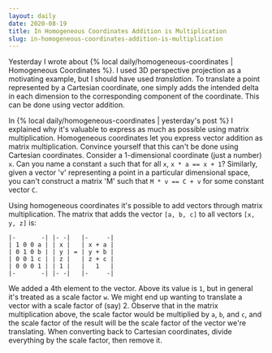```yaml
---
layout: daily
date: 2020-08-19
title: In Homogeneous Coordinates Addition is Multiplication
slug: in-homogeneous-coordinates-addition-is-multiplication
---
```


Yesterday I wrote about {% local daily/homogeneous-coordinates | Homogeneous Coordinates %}.
I used 3D perspective projection as a motivating example, but I should have used _translation_.
To translate a point represented by a Cartesian coordinate, one simply adds the intended
delta in each dimension to the corresponding component of the coordinate. This can be done using vector addition.

In {% local daily/homogeneous-coordinates | yesterday's post %} I explained why it's valuable to express as much as
possible using matrix
multiplication. Homogeneous coordinates let you express vector addition as matrix multiplication.
Convince yourself that this can't be done using Cartesian coordinates.
Consider a 1-dimensional coordinate (just a number) `x`. Can you name a constant `a` such that for all `x`,
`x * a == x + 1`? Similarly, given a vector 'v' representing a point in a particular dimensional space, you can't
construct a matrix 'M' such that `M * v == C + v` for some constant vector `C`.

Using homogeneous coordinates it's possible to add vectors through matrix multiplication.
The matrix that adds the vector `[a, b, c]` to all vectors `[x, y, z]` is:
```
|-       -| |- -|   |-     -|
| 1 0 0 a | | x |   | x + a |
| 0 1 0 b | | y | = | y + b |
| 0 0 1 c | | z |   | z + c |
| 0 0 0 1 | | 1 |   |   1   |
|-       -| |- -|   |-     -|
```

We added a 4th element to the vector. Above its value is `1`, but in general it's treated as a scale factor `w`.
We might end up wanting to translate a vector with a scale factor of (say) 2. Observe that in the matrix
multiplication above, the scale factor would be multiplied by `a`, `b`, and `c`, and the scale factor of
the result will be the scale factor of the vector we're translating. When converting back to Cartesian coordinates,
divide everything by the scale factor, then remove it.

